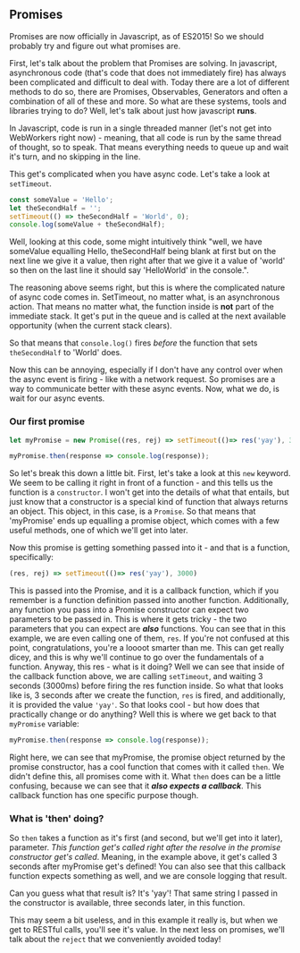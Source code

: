 ## Promises

Promises are now officially in Javascript, as of ES2015! So we should probably try and figure out what promises are.

First, let's talk about the problem that Promises are solving. In javascript, asynchronous code (that's code that does not immediately fire)
has always been complicated and difficult to deal with. Today there are a lot of different methods to do so, there are Promises, Observables, Generators and often a combination of all of these and more.
So what are these systems, tools and libraries trying to do? Well, let's talk about just how javascript **runs**. 

In Javascript, code is run in a single threaded manner (let's not get into WebWorkers right now) - meaning, that all code is run by the 
same thread of thought, so to speak. That means everything needs to queue up and wait it's turn, and no skipping in the line.

This get's complicated when you have async code. Let's take a look at `setTimeout`.

```javascript
const someValue = 'Hello';
let theSecondHalf = '';
setTimeout(() => theSecondHalf = 'World', 0);
console.log(someValue + theSecondHalf);
```

Well, looking at this code, some might intuitively think "well, we have someValue equalling Hello, theSecondHalf being blank
at first but on the next line we give it a value, then right after that we give it a value of 'world' so then on the last line it should say 'HelloWorld' in the console.".

The reasoning above seems right, but this is where the complicated nature of async code comes in. SetTimeout, no matter what, is an asynchronous action. That means no matter what,
the function inside is **not** part of the immediate stack. It get's put in the queue and is called at the next available opportunity (when the current stack clears).

So that means that `console.log()` fires _before_ the function that sets `theSecondHalf` to 'World' does.

Now this can be annoying, especially if I don't have any control over when the async event is firing - like with a network request. So promises are a way to communicate better with these
async events. Now, what we do, is wait for our async events.

### Our first promise

```javascript
let myPromise = new Promise((res, rej) => setTimeout(()=> res('yay'), 3000));

myPromise.then(response => console.log(response));
```
So let's break this down a little bit. First, let's take a look at this `new` keyword. We seem to be calling it right in front of a function - and this tells us the function is a `constructor`.
I won't get into the details of what that entails, but just know that a constructor is a special kind of function that always returns an object. This object, in this case, is a `Promise`. So that means
that 'myPromise' ends up equalling a promise object, which comes with a few useful methods, one of which we'll get into later.

Now this promise is getting something passed into it - and that is a function, specifically:

```javascript
(res, rej) => setTimeout(()=> res('yay'), 3000)
```

This is passed into the Promise, and it is a callback function, which if you remember is a function definition passed into another function. Additionally,
any function you pass into a Promise constructor can expect two parameters to be passed in. This is where it gets tricky - the two parameters that you can expect are
**_also_** functions. You can see that in this example, we are even calling one of them, `res`. If you're not confused at this point, congratulations, you're a loooot smarter than me. This can get really dicey,
 and this is why we'll continue to go over the fundamentals of a function. Anyway, this res - what is it doing? Well we can see that inside of the callback function above,
 we are calling `setTimeout`, and waiting 3 seconds (3000ms) before firing the res function inside. So what that looks like is, 3 seconds after we create the function,
 `res` is fired, and additionally, it is provided the value `'yay'`. So that looks cool - but how does that practically change or do anything? Well this is where we get 
 back to that `myPromise` variable:
 
 ```javascript
myPromise.then(response => console.log(response));
```

Right here, we can see that myPromise, the promise object returned by the promise constructor, has a cool function that comes with it called `then`. We didn't define this, all
promises come with it. What `then` does can be a little confusing, because we can see that it **_also expects a callback_**. This callback function has one specific purpose though.

### What is 'then' doing?

So `then` takes a function as it's first (and second, but we'll get into it later), parameter. _This function get's called right after the resolve in the promise constructor get's called_. Meaning, in the 
example above, it get's called 3 seconds after myPromise get's defined! You can also see that this callback function expects something as well, and we are console logging that result.

Can you guess what that result is? It's 'yay'! That same string I passed in the constructor is available, three seconds later, in this function.

This may seem a bit useless, and in this example it really is, but when we get to RESTful calls, you'll see it's value. In the next less on promises, we'll talk about the `reject` that we conveniently avoided today!
